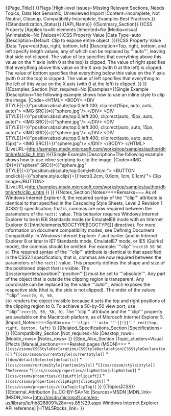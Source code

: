 {{Page_Title}}
{{Flags
|High-level issues=Missing Relevant Sections, Needs Topics, Data Not Semantic, Unreviewed Import
|Content=Incomplete, Not Neutral, Cleanup, Compatibility Incomplete, Examples Best Practices
}}
{{Standardization_Status}}
{{API_Name}}
{{Summary_Section}}
{{CSS Property
|Applies to=All elements
|Inherited=No
|Media=visual
|Animatable=No
|Values={{CSS Property Value
|Data Type=auto
|Description=Default. Clip to expose entire object.
}}{{CSS Property Value
|Data Type=rect(top, right, bottom, left)
|Description=Top, right, bottom, and left specify length values, any of which can be replaced by '''auto''', leaving that side not clipped. The value of top specifies that everything above this value on the Y axis (with 0 at the top) is clipped. The value of right specifies that everything above this value on the X axis (with 0 at the left) is clipped. The value of bottom specifies that everything below this value on the Y axis (with 0 at the top) is clipped. The value of left specifies that everything to the left of this value on the X axis (with 0 at the left) is clipped.
}}
}}
{{Examples_Section
|Not_required=No
|Examples={{Single Example
|Description=The following example shows how to use an inline style to clip the image.
|Code=&lt;HTML&gt;
&lt;BODY&gt;
&lt;DIV STYLE{{=}}"position:absolute;top:0;left:100;
    clip:rect(15px, auto, auto, auto)"&gt;
&lt;IMG SRC{{=}}"sphere.jpg"/&gt;
&lt;/DIV&gt;
&lt;DIV STYLE{{=}}"position:absolute;top:0;left:200;
    clip:rect(auto, 15px, auto, auto)"&gt;
&lt;IMG SRC{{=}}"sphere.jpg"/&gt;
&lt;/DIV&gt;
&lt;DIV STYLE{{=}}"position:absolute;top:0;left:300;
    clip:rect(auto, auto, 15px, auto)"&gt;
&lt;IMG SRC{{=}}"sphere.jpg"/&gt;
&lt;/DIV&gt;
&lt;DIV STYLE{{=}}"position:absolute;top:0;left:400;
    clip:rect(auto, auto, auto, 15px)"&gt;
&lt;IMG SRC{{=}}"sphere.jpg"/&gt;
&lt;/DIV&gt;
&lt;/BODY&gt;
&lt;/HTML&gt;
|LiveURL=http://samples.msdn.microsoft.com/workshop/samples/author/dhtml/refs/clip_h.htm
}}{{Single Example
|Description=The following example shows how to use inline scripting to clip the image.
|Code=&lt;IMG ID{{=}}"sphere" SRC{{=}}"sphere.jpg" 
    STYLE{{=}}"position:absolute;top:0cm;left:0cm;"&gt;
&lt;BUTTON 
    onclick{{=}}"sphere.style.clip{{=}}'rect(0.2cm, 0.6cm, 1cm, 0.1cm)'"&gt;
    Clip Image&lt;/BUTTON&gt;
|LiveURL=http://samples.msdn.microsoft.com/workshop/samples/author/dhtml/refs/clip_s.htm
}}
}}
{{Notes_Section
|Notes====Remarks===
As of Windows Internet Explorer 8, the required syntax of the '''clip''' attribute is identical to that specified in the Cascading Style Sheets, Level 2 Revision 1 (CSS2.1) specification; that is, commas are now required between the parameters of the <code>rect()</code> value. This behavior requires Windows Internet Explorer to be in IE8 Standards mode (or EmulateIE8 mode with an Internet Explorer 8 [[html/elements/!DOCTYPE|!DOCTYPE]] directive). For more information on document compatibility modes, see Defining Document Compatibility.
In Windows Internet Explorer 7 and earlier (and in Internet Explorer 8 or later in IE7 Standards mode, EmulateIE7 mode, or IE5 (Quirks) mode), the commas should be omitted. For example: '''clip''':<code>rect(0 50 50 0)</code>
The required syntax of the '''clip''' attribute is identical to that specified in the CSS2.1 specification; that is, commas are now required between the parameters of the <code>rect()</code> value.
This property defines the shape and size of the positioned object that is visible. The [[css/properties/position|'''position''']] must be set to '''absolute'''. Any part of the object that is outside the clipping region is transparent. Any coordinate can be replaced by the value '''auto''', which exposes the respective side (that is, the side is not clipped).
The order of the values '''clip''':<code>rect(0, 0, 50, 50)</code> renders the object invisible because it sets the top and right positions of the clipping region to 0. To achieve a 50-by-50 view port, use '''clip''':<code>rect(0, 50, 50, 0)</code>.
The '''clip''' attribute and the '''clip''' property are available on the Macintosh platform, as of Microsoft Internet Explorer 5.
|Import_Notes====Syntax===
<code>'''clip: '''auto '''{{!}}''' rect(top, right, bottom, left)</code>
}}
{{Related_Specifications_Section
|Specifications=
}}
{{Compatibility_Section
|Not_required=No
|Desktop_rows=
|Mobile_rows=
|Notes_rows=
}}
{{See_Also_Section
|Topic_clusters=Visual Effects
|Manual_sections====Related pages (MSDN)===
*<code>[[css/cssom/CSSStyleDeclaration/CSSStyleDeclaration|CSSStyleDeclaration]]</code>
*<code>[[css/cssom/currentStyle|currentStyle]]</code>
*<code>[[dom/defaultSelected|defaults]]</code>
*<code>[[css/cssom/runtimeStyle|runtimeStyle]]</code>
*<code>[[css/cssom/style|style]]</code>
*<code>Reference</code>
*<code>[[css/cssom/properties/clipBottom|clipBottom]]</code>
*<code>[[css/cssom/properties/clipLeft|clipLeft]]</code>
*<code>[[css/cssom/properties/clipRight|clipRight]]</code>
*<code>[[css/cssom/properties/clipTop|clipTop]]</code>
}}
{{Topics|CSS}}
{{External_Attribution
|Is_CC-BY-SA=No
|Sources=MSDN
|MDN_link=
|MSDN_link=[http://msdn.microsoft.com/en-us/library/ie/hh828809%28v=vs.85%29.aspx Windows Internet Explorer API reference]
|HTML5Rocks_link=
}}